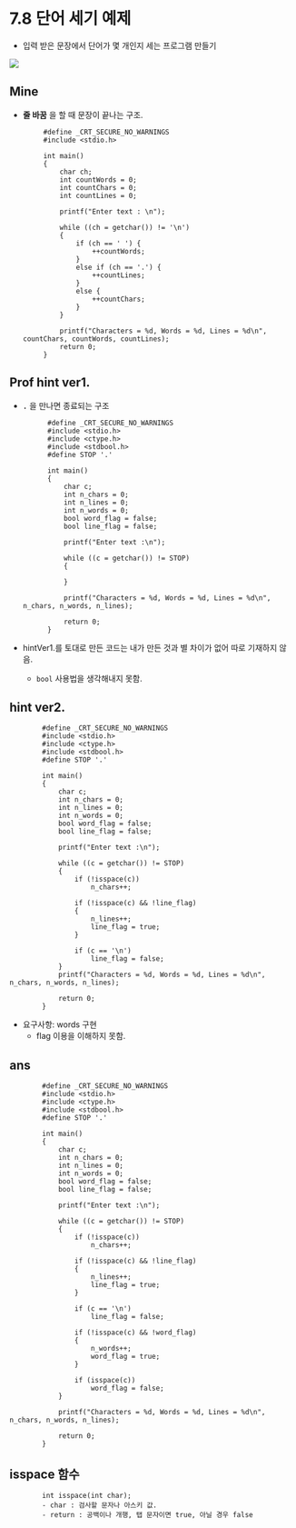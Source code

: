 # 7.8 단어 세기 예제
* 입력 받은 문장에서 단어가 몇 개인지 세는 프로그램 만들기

<img src="https://github.com/uber9ma/following_C/blob/master/images/chapter7/if5.png?raw=true">

## Mine
*  __줄 바꿈__ 을 할 때 문장이 끝나는 구조.

            #define _CRT_SECURE_NO_WARNINGS
            #include <stdio.h>

            int main()
            {
                char ch;
                int countWords = 0;
                int countChars = 0;
                int countLines = 0;

                printf("Enter text : \n");

                while ((ch = getchar()) != '\n')
                {
                    if (ch == ' ') {
                        ++countWords;
                    }
                    else if (ch == '.') {
                        ++countLines;
                    }
                    else {
                        ++countChars;
                    }
                }

                printf("Characters = %d, Words = %d, Lines = %d\n", countChars, countWords, countLines);
                return 0;
            }

## Prof hint ver1.
* __`.`__ 을 만나면 종료되는 구조

            #define _CRT_SECURE_NO_WARNINGS
            #include <stdio.h>
            #include <ctype.h>
            #include <stdbool.h>
            #define STOP '.'

            int main()
            {
                char c;
                int n_chars = 0;
                int n_lines = 0;
                int n_words = 0;
                bool word_flag = false;
                bool line_flag = false;

                printf("Enter text :\n");

                while ((c = getchar()) != STOP)
                {
                    
                }

                printf("Characters = %d, Words = %d, Lines = %d\n", n_chars, n_words, n_lines);

                return 0;
            }

* hintVer1.를 토대로 만든 코드는 내가 만든 것과 별 차이가 없어 따로 기재하지 않음.
    - `bool` 사용법을 생각해내지 못함.

## hint ver2.
            #define _CRT_SECURE_NO_WARNINGS
            #include <stdio.h>
            #include <ctype.h>
            #include <stdbool.h>
            #define STOP '.'

            int main()
            {
                char c;
                int n_chars = 0;
                int n_lines = 0;
                int n_words = 0;
                bool word_flag = false;
                bool line_flag = false;
                
                printf("Enter text :\n");

                while ((c = getchar()) != STOP)
                {
                    if (!isspace(c))
                        n_chars++;
                    
                    if (!isspace(c) && !line_flag)
                    {
                        n_lines++;
                        line_flag = true;
                    }

                    if (c == '\n')
                        line_flag = false;
                }
                printf("Characters = %d, Words = %d, Lines = %d\n", n_chars, n_words, n_lines);

                return 0;
            }
* 요구사항: words 구현
    - flag 이용을 이해하지 못함.

## ans
            #define _CRT_SECURE_NO_WARNINGS
            #include <stdio.h>
            #include <ctype.h>
            #include <stdbool.h>
            #define STOP '.'

            int main()
            {
                char c;
                int n_chars = 0;
                int n_lines = 0;
                int n_words = 0;
                bool word_flag = false;
                bool line_flag = false;
                
                printf("Enter text :\n");

                while ((c = getchar()) != STOP)
                {
                    if (!isspace(c))
                        n_chars++;

                    if (!isspace(c) && !line_flag)
                    {
                        n_lines++;
                        line_flag = true;
                    }
                    
                    if (c == '\n')
                        line_flag = false;
                    
                    if (!isspace(c) && !word_flag)
                    {
                        n_words++;
                        word_flag = true;
                    }

                    if (isspace(c))
                        word_flag = false;
                }

                printf("Characters = %d, Words = %d, Lines = %d\n", n_chars, n_words, n_lines);

                return 0;
            }

## isspace 함수

            int isspace(int char);
            - char : 검사할 문자나 아스키 값.
            - return : 공백이나 개행, 탭 문자이면 true, 아닐 경우 false
            